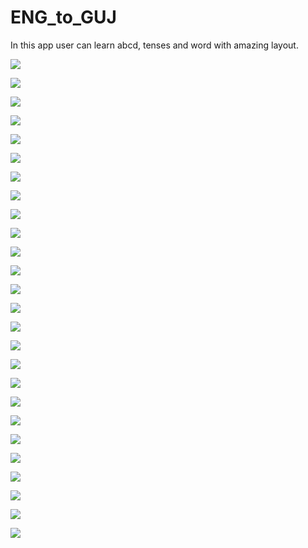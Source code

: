 # ENG_to_GUJ
In this app user can learn abcd, tenses and word with amazing layout.

![](ENG_to_GUJ/1%20(1).png)                                                                                                                     
                                                                                                                                                
                                                                                                                                                
![](ENG_to_GUJ/1%20(2).png)                                                                                                                     
                                                                                                                                                
                                                                                                                                                
![](ENG_to_GUJ/1%20(3).png)                                                                                                                     
                                                                                                                                                
                                                                                                                                                
![](ENG_to_GUJ/1%20(4).png)                                                                                                                     
                                                                                                                                                
                                                                                                                                                
![](ENG_to_GUJ/1%20(5).png)                                                                                                                     
                                                                                                                                                
                                                                                                                                                
![](ENG_to_GUJ/1%20(6).png)                                                                                                                     
                                                                                                                                                
                                                                                                                                                
![](ENG_to_GUJ/1%20(7).png)                                                                                                                     
                                                                                                                                                
                                                                                                                                                
![](ENG_to_GUJ/1%20(8).png)                                                                                                                     
                                                                                                                                                
                                                                                                                                                
![](ENG_to_GUJ/1%20(9).png)                                                                                                                     
                                                                                                                                                
                                                                                                                                                
![](ENG_to_GUJ/1%20(10).png)                                                                                                                    
                                                                                                                                                
                                                                                                                                                
![](ENG_to_GUJ/1%20(11).png)
                                                                                                                                                
                                                                                                                                                
![](ENG_to_GUJ/1%20(12).png)                                                                                                                    
                                                                                                                                                
                                                                                                                                                
![](ENG_to_GUJ/1%20(13).png)                                                                                                                    
                                                                                                                                                
                                                                                                                                                
![](ENG_to_GUJ/1%20(14).png)                                                                                                                    
                                                                                                                                                
                                                                                                                                                
![](ENG_to_GUJ/1%20(15).png)                                                                                                                    
                                                                                                                                                
                                                                                                                                                
![](ENG_to_GUJ/1%20(16).png)                                                                                                                    
                                                                                                                                                
                                                                                                                                                
![](ENG_to_GUJ/1%20(17).png)                                                                                                                    
                                                                                                                                                
                                                                                                                                                
![](ENG_to_GUJ/1%20(18).png)                                                                                                                    
                                                                                                                                                
                                                                                                                                                
![](ENG_to_GUJ/1%20(19).png)                                                                                                                    
                                                                                                                                                
                                                                                                                                                
![](ENG_to_GUJ/1%20(20).png)                                                                                                                    
                                                                                                                                                
                                                                                                                                                
![](ENG_to_GUJ/1%20(21).png)   


![](ENG_to_GUJ/1%20(22).png)     


![](ENG_to_GUJ/1%20(23).png)    


![](ENG_to_GUJ/1%20(24).png)   


![](ENG_to_GUJ/1%20(25).png)    


![](ENG_to_GUJ/1%20(26).png) 


